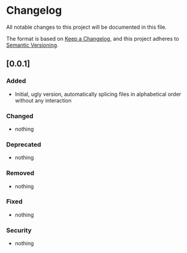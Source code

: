  # Changelog
All notable changes to this project will be documented in this file.

The format is based on [Keep a Changelog](https://keepachangelog.com/),
and this project adheres to [Semantic Versioning](https://semver.org/spec/v2.0.0.html).

## [0.0.1]

### Added
- Initial, ugly version, automatically splicing files in alphabetical order without any interaction
  
### Changed
- nothing

### Deprecated
- nothing

### Removed
- nothing
  
### Fixed
- nothing
  
### Security
- nothing
  